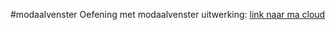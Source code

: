 #modaalvenster
Oefening met modaalvenster
uitwerking: [link naar ma cloud](22238.hosts.ma-cloud.nl/periode3/FOP/modaalvenster/index.html)